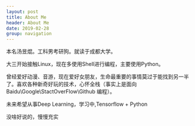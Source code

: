 ```yaml
---
layout: post
title: About Me
header: About Me
date: 2019-02-28
group: navigation
---
```




本名汤昱焜。工科男考研狗。就读于成都大学。

大三开始接触Linux，现在多使用Shell进行编程，主要使用Python。

曾经爱好动漫、音游，现在爱好女朋友，生命最重要的事情莫过于能找到另一半了。喜欢各种新奇好玩的技术，心怀全栈（事实上是面向 Baidu\Google\StactOverFlow\Github 编程）。

未来希望从事Deep Learning，学习中,Tensorflow + Python

没啥好说的，慢慢充实


